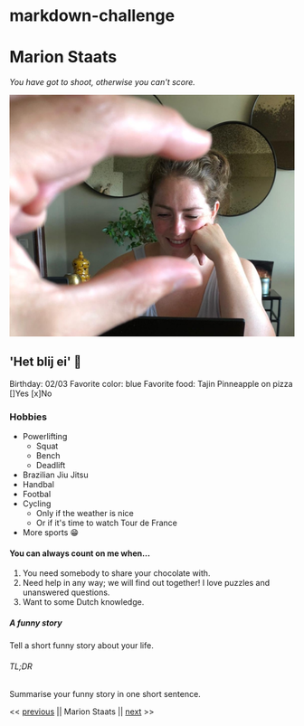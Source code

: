 # markdown-challenge

# Marion Staats

*You have got to shoot, otherwise you can't score.*

![](./Mariona.JPG "Pic Marion")

## 'Het blij ei' :hatching_chick:

Birthday: 02/03
Favorite color: blue
Favorite food: Tajin
Pinneapple on pizza []Yes [x]No

### Hobbies

- Powerlifting
   - Squat
   - Bench
   - Deadlift
- Brazilian Jiu Jitsu
- Handbal
- Footbal
- Cycling
   - Only if the weather is nice
   - Or if it's time to watch Tour de France
- More sports :grin:

#### You can always count on me when...

1. You need somebody to share your chocolate with.
2. Need help in any way; we will find out together! I love puzzles and unanswered questions.
3. Want to some Dutch knowledge.

##### A funny story

Tell a short funny story about your life.

###### TL;DR 

Summarise your funny story in one short sentence.


<< [previous](https://github.com/marionstaats/markdown-challenge/edit/master/README.md) || Marion Staats || [next](https://github.com/marionstaats/markdown-challenge/edit/master/README.md) >>
